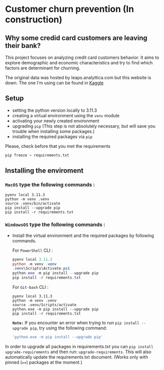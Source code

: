 # Customer churn prevention (In construction)

## Why some credid card customers are leaving their bank?

This project focuses on analyzing credit card customers behavior. It aims to explore demographic and economic characteristics and try to find which factors are determinant for churning.


The original data was hosted by leaps.analyttica.com but this website is down. The one I'm using can be found in [Kaggle](https://www.kaggle.com/datasets/sakshigoyal7/credit-card-customers/data) 
  
## Setup

* setting the python version locally to 3.11.3
* creating a virtual environment using the `venv` module
* activating your newly created environment 
* upgrading `pip` (This step is not absolutely necessary, but will save you trouble when installing some packages.)
* installing the required packages via `pip`


Please, check before that you met the requirements

```bash
pip freeze > requirements.txt
```

## Installing the enviroment  
### **`MacOS`** type the following commands :
```
pyenv local 3.11.3
python -m venv .venv
source .venv/bin/activate
pip install --upgrade pip
pip install -r requirements.txt
```
### **`WindowsOS`** type the following commands :

- Install the virtual environment and the required packages by following commands.

   For `PowerShell` CLI :

    ```PowerShell
    pyenv local 3.11.3
    python -m venv .venv
    .venv\Scripts\Activate.ps1
    python.exe -m pip install --upgrade pip
    pip install -r requirements.txt
    ```

    For `Git-bash` CLI :
    ```
    pyenv local 3.11.3
    python -m venv .venv
    source .venv/Scripts/activate
    python.exe -m pip install --upgrade pip
    pip install -r requirements.txt
    ```

    **`Note:`**
    If you encounter an error when trying to run `pip install --upgrade pip`, try using the following command:
    ```Bash
    'python.exe -m pip install --upgrade pip'
    ```

In order to upgrade all packages in requirements.txt you can `pip install upgrade-requirements`
and then run: `upgrade-requirements`.
This will also automatically update the requirements.txt document. (Works only with pinned (`==`) packages at the moment.)
